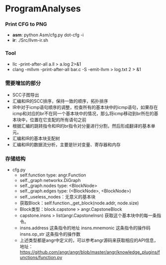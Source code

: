# ProgramAnalyses

### Print CFG to PNG
- **asm**: python Asm/cfg.py dot-cfg -i <binary>
- **ir**: ./Src/llvm-ir.sh <dir> <prefix> <opt-level>

### Tool
- llc -print-after-all a.ll > a.log 2>&1
- clang -mllvm -print-after-all bar.c -S -emit-llvm > log.txt 2 > &1

### 需要增加的部分
- SCC子图导出
- 汇编和IR的SCC排序，保持一致的顺序，拓扑排序
- IR中对于icmp语句顺序的调整，检查所有的基本块中的icmp语句，如果存在icmp和对应的br不在同一个基本块中的情况，那么将icmp移动到br所在的基本块中，位置在它支配的所有语句之前
- 根据汇编的跳转指令和IR的br指令对分量进行分割，然后形成翻译的基本单元。
- 汇编和IR的基本块支配树
- 汇编和IR的数据流分析，主要是针对变量、寄存器和内存

### 存储结构
- cfg.py
  - self.function type: angr.Function
  - self._graph networkx.DiGraph
  - self._graph.nodes type: \<BlockNode\>
  - self._graph.edges type: (\<BlockNode\>, \<BlockNode\>)
  - self._useless_nodes：无意义的基本块
  - 获取Block：self.function._get_block(node.addr, node.size)
  - Block类型：block.capstone > angr.CapstoneBlock
  - capstone.insns > list(angr.CapstoneInsn) 获取这个基本块中的每一条指令。
  - insns.address 这条指令的地址 insns.mnemonic 这条指令的操作码 insns.op_str 这条指令的操作数
  - 上述类型都是angr中定义的，可以参考angr源码来获取相应的API信息，地址：https://github.com/angr/angr/blob/master/angr/knowledge_plugins/functions/function.py